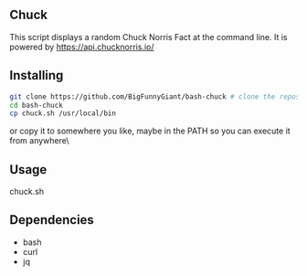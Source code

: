 ## Chuck

This script displays a random Chuck Norris Fact at the command line.
It is powered by https://api.chucknorris.io/
## Installing

```bash
git clone https://github.com/BigFunnyGiant/bash-chuck # clone the repository
cd bash-chuck
cp chuck.sh /usr/local/bin
```
or copy it to somewhere you like, maybe in the PATH so you can execute it from anywhere\


## Usage
chuck.sh

## Dependencies
- bash
- curl
- jq
